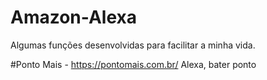 # Amazon-Alexa
Algumas funções desenvolvidas para facilitar a minha vida.

#Ponto Mais - https://pontomais.com.br/
Alexa, bater ponto
